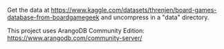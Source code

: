 Get the data at https://www.kaggle.com/datasets/threnjen/board-games-database-from-boardgamegeek and uncompress in a "data" directory.

This project uses ArangoDB Community Edition: https://www.arangodb.com/community-server/
